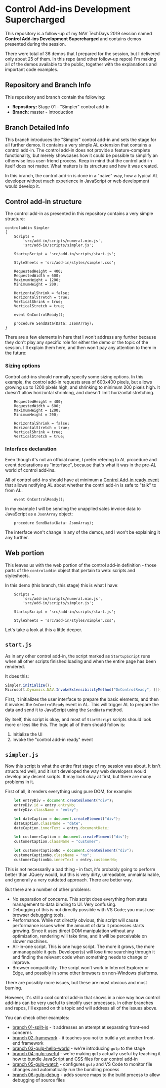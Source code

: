 # Control Add-ins Development Supercharged

This repository is a follow-up of my NAV TechDays 2019 session named **Control Add-ins
Development Supercharged** and contains demos presented during the session.

There were total of 36 demos that I prepared for the session, but I delivered only about
25 of them. In this repo (and other follow-up repos) I'm making all of the demos available
to the public, together with the explanations and important code examples.

## Repository and Branch Info

This repository and branch contain the following:
* **Repository:** Stage 01 - "Simpler" control add-in
* **Branch:** master - Introduction

## Branch Detailed Info

This branch introduces the "Simpler" control add-in and sets the stage for all further demos.
It contains a very simple AL extension that contains a control add-in. The control add-in does
not provide a feature-complete functionality, but merely showcases how it could be possible to
simplify an otherwise less user-friend process. Keep in mind that the control add-in itself
does not matter. What matters is its structure and how it was created.

In this branch, the control add-in is done in a "naive" way, how a typical AL developer without
much experience in JavaScript or web development would develop it.

## Control add-in structure

The control add-in as presented in this repository contains a very simple structure:

```AL
controladdin Simpler
{
    Scripts =
        'src/add-in/scripts/numeral.min.js',
        'src/add-in/scripts/simpler.js';

    StartupScript = 'src/add-in/scripts/start.js';

    StyleSheets = 'src/add-in/styles/simpler.css';

    RequestedHeight = 400;
    RequestedWidth = 600;
    MaximumHeight = 1200;
    MinimumHeight = 200;

    HorizontalShrink = false;
    HorizontalStretch = true;
    VerticalShrink = true;
    VerticalStretch = true;

    event OnControlReady();

    procedure SendData(Data: JsonArray);
}
```

There are a few elements in here that I won't address any further because they don't
play any specific role for either the demo or the topic of the session. I'll explain
them here, and then won't pay any attention to them in the future:

### Sizing options

Control add-ins should normally specify some sizing options. In this example, the
control add-in requests area of 600x400 pixels, but allows growing up to 1200 pixels
high, and shrinking to minimum 200 pixels high. It doesn't allow horizontal shrinking,
and doesn't limit horizontal stretching.

```AL
    RequestedHeight = 400;
    RequestedWidth = 600;
    MaximumHeight = 1200;
    MinimumHeight = 200;

    HorizontalShrink = false;
    HorizontalStretch = true;
    VerticalShrink = true;
    VerticalStretch = true;
```

### Interface declaration

Even though it's not an official name, I prefer refering to AL procedure and event
declarations as "interface", because that's what it was in the pre-AL world of
control add-ins.

All of control add-ins should have at minimum a [Control Add-in ready event](http://vjeko.com/adding-a-controladdinready-event-to-custom-controls/)
that allows notifying AL about whether the contrl add-in is safe to "talk" to from AL.

```AL
    event OnControlReady();
```

In my example I will be sending the unapplied sales invoice data to JavaScript
as a `JsonArray` object:

```AL
    procedure SendData(Data: JsonArray);
```

The interface won't change in any of the demos, and I won't be explaining it
any further.

## Web portion

This leaves us with the web portion of the control add-in definition - those
parts of the `controladdin` object that pertain to web: scripts and stylesheets.

In this demo (this branch, this stage) this is what I have:

```AL
    Scripts =
        'src/add-in/scripts/numeral.min.js',
        'src/add-in/scripts/simpler.js';

    StartupScript = 'src/add-in/scripts/start.js';

    StyleSheets = 'src/add-in/styles/simpler.css';
```

Let's take a look at this a little deeper.

## `start.js`

As in any other control add-in, the script marked as `StartupScript` runs when
all other scripts finished loading and when the entire page has been rendered.

It does this:

```JavaScript
Simpler.initialize();
Microsoft.Dynamics.NAV.InvokeExtensibilityMethod("OnControlReady", []);
```

First, it initializes the user interface to prepare the basic elements, and then
it invokes the `OnControlReady` event in AL. This will trigger AL to prepare the
data and send it to JavaScript using the `SendData` method.

By itself, this script is okay, and most of `StartScript` scripts should look more
or less like this. The logic all of them should follow is:
1. Initialize the UI
2. Invoke the "control add-in ready" event

## `simpler.js`

Now this script is what the entire first stage of my session was about. It isn't
structured well, and it isn't developed the way web developers would develop any
decent scripts. It may look okay at first, but there are many problems in it.

First of all, it renders everything using pure DOM, for example:

```JavaScript
    let entryDiv = document.createElement("div");
    entryDiv.id = entry.entryNo;
    entryDiv.className = "entry";

    let dateCaption = document.createElement("div");
    dateCaption.className = "date";
    dateCaption.innerText = entry.documentDate;

    let customerCaption = document.createElement("div");
    customerCaption.className = "customer";

    let customerCaptionNo = document.createElement("div");
    customerCaptionNo.className = "no";
    customerCaptionNo.innerText = entry.customerNo;
```

This is not necessarily a bad thing - in fact, it's probably going to perform better
than JQuery would, but this is very dirty, unreadable, unmaintainable, and generally
a very outdated approach. There are better way.

But there are a number of other problems:
* No separation of concerns. This script does everything from state management to
data binding to UI. Very confusing.
* Debugging of this is not directly possible with VS Code; you must use browser
debugging tools.
* Performance. While not directly obvious, this script will cause performance issues
when the amount of data it processes starts growing. Since it uses direct DOM manipulation
without any optimization, rendering will take time, and it will be perceivable on slower
machines.
* All-in-one script. This is one huge script. The more it grows, the more unmanageable it
gets. Developer(s) will lose time searching through it and finding the relevant code when
something needs to change or improve.
* Browser compatibility. The script won't work in Internet Explorer or Edge, and possibly
in some other browsers on non-Windows platforms.

There are possibly more issues, but these are most obvious and most burning.

However, it's still a cool control add-in that shows in a nice way how control add-ins
can be very useful to simplify user processes. In other branches and repos, I'll expand
on this topic and will address all of the issues above.

You can check other examples:
- [branch 01-split-js](https://github.com/vjekob/supercharged_01/tree/01-split-js) - it addresses an attempt at separating front-end concerns
- [branch 02-framework](https://github.com/vjekob/supercharged_01/tree/02-framework) - it teaches you not to build a yet another front-end framework
- [branch 03-gulp-hello-world](https://github.com/vjekob/supercharged_01/tree/03-gulp-hello-world) - we're introducing `gulp` to the stage
- [branch 04-gulp-useful](https://github.com/vjekob/supercharged_01/tree/04-gulp-useful) - we're making `gulp` actually useful by teaching it how to bundle JavaScript and CSS files for our control add-in
- [branch 05-gulp-watch](https://github.com/vjekob/supercharged_01/tree/05-gulp-watch) - configures `gulp` and VS Code to monitor file changes and automatically run the bundling process
- [branch 06-gulp-debug](https://github.com/vjekob/supercharged_01/tree/06-gulp-debug) - adds source maps to the build process to allow debugging of source files
